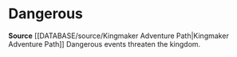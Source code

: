 ﻿---
id: '450'
name: Dangerous
rarity: Common
rus_type_level: null
source: '[[DATABASE/source/Kingmaker Adventure Path|Kingmaker Adventure Path]]'
trait:
- Dangerous
type: Trait

---
# Dangerous

**Source** [[DATABASE/source/Kingmaker Adventure Path|Kingmaker Adventure Path]]
Dangerous events threaten the kingdom.